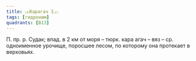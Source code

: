 ```yaml
---
title: ⒜Карагач I⒵
tags: [гидроним]
quadrants: [В13]
---
```


П. пр. р. Судак; впад. в 2 км от моря – тюрк. кара агач – вяз – ср. одноименное
урочище, поросшее лесом, по которому она протекает в верховьях.
